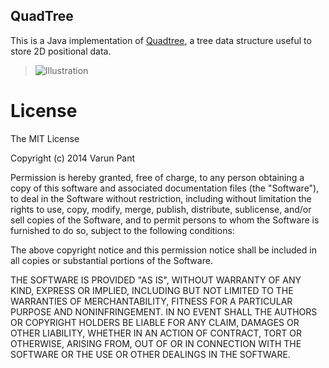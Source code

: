 QuadTree 
---------------

This is a Java implementation of [Quadtree](http://en.wikipedia.org/wiki/Quadtree), a tree data structure useful to store 2D positional data.

>![Illustration](http://upload.wikimedia.org/wikipedia/commons/8/8b/Point_quadtree.svg "This image is for Illustration only")

# License

The MIT License

Copyright (c) 2014 Varun Pant

Permission is hereby granted, free of charge, to any person obtaining a copy
of this software and associated documentation files (the "Software"), to deal
in the Software without restriction, including without limitation the rights
to use, copy, modify, merge, publish, distribute, sublicense, and/or sell
copies of the Software, and to permit persons to whom the Software is
furnished to do so, subject to the following conditions:

The above copyright notice and this permission notice shall be included in
all copies or substantial portions of the Software.

THE SOFTWARE IS PROVIDED "AS IS", WITHOUT WARRANTY OF ANY KIND, EXPRESS OR
IMPLIED, INCLUDING BUT NOT LIMITED TO THE WARRANTIES OF MERCHANTABILITY,
FITNESS FOR A PARTICULAR PURPOSE AND NONINFRINGEMENT. IN NO EVENT SHALL THE
AUTHORS OR COPYRIGHT HOLDERS BE LIABLE FOR ANY CLAIM, DAMAGES OR OTHER
LIABILITY, WHETHER IN AN ACTION OF CONTRACT, TORT OR OTHERWISE, ARISING FROM,
OUT OF OR IN CONNECTION WITH THE SOFTWARE OR THE USE OR OTHER DEALINGS IN
THE SOFTWARE.
